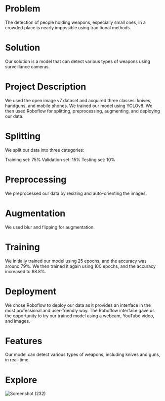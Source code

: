 # Problem
The detection of people holding weapons, especially small ones, in a crowded place is nearly impossible using traditional methods.

# Solution
Our solution is a model that can detect various types of weapons using surveillance cameras.

# Project Description
We used the open image v7 dataset and acquired three classes: knives, handguns, and mobile phones. We trained our model using YOLOv8. We then used Roboflow for splitting, preprocessing, augmenting, and deploying our data.

# Splitting
We split our data into three categories:

Training set: 75%
Validation set: 15%
Testing set: 10%

# Preprocessing
We preprocessed our data by resizing and auto-orienting the images.

# Augmentation
We used blur and flipping for augmentation.

# Training
We initially trained our model using 25 epochs, and the accuracy was around 79%. We then trained it again using 100 epochs, and the accuracy increased to 88.8%.

# Deployment
We chose Roboflow to deploy our data as it provides an interface in the most professional and user-friendly way. The Roboflow interface gave us the opportunity to try our trained model using a webcam, YouTube video, and images.

# Features
Our model can detect various types of weapons, including knives and guns, in real-time.

# Explore
 
![Screenshot (232)](https://github.com/WeaponDetection/Weapon-Detection/assets/145555418/b818752e-a15c-4f27-8b90-6a32d24e0f7d)

